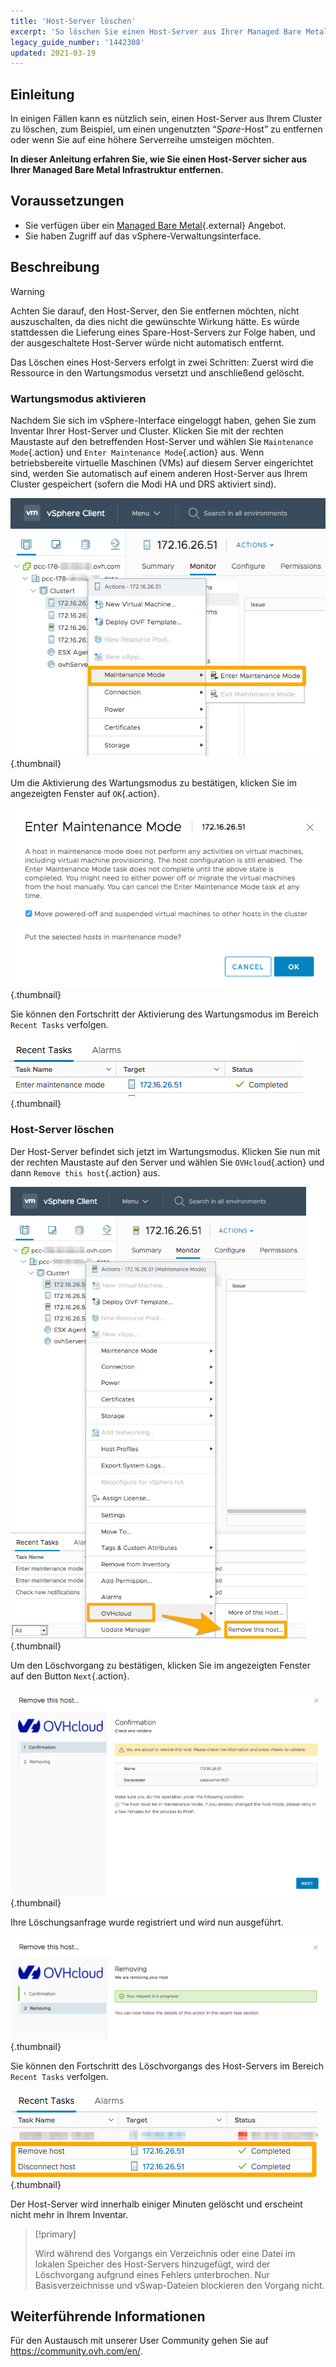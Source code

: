 ```yaml
---
title: 'Host-Server löschen'
excerpt: 'So löschen Sie einen Host-Server aus Ihrer Managed Bare Metal Infrastruktur'
legacy_guide_number: '1442308'
updated: 2021-03-19
---
```


## Einleitung

In einigen Fällen kann es nützlich sein, einen Host-Server aus Ihrem Cluster zu löschen, zum Beispiel, um einen ungenutzten “_Spare_-Host” zu entfernen oder wenn Sie auf eine höhere Serverreihe umsteigen möchten.

**In dieser Anleitung erfahren Sie, wie Sie einen Host-Server sicher aus Ihrer Managed Bare Metal Infrastruktur entfernen.**

## Voraussetzungen

* Sie verfügen über ein [Managed Bare Metal](https://www.ovhcloud.com/de/managed-bare-metal/){.external} Angebot.
* Sie haben Zugriff auf das vSphere-Verwaltungsinterface.

## Beschreibung

> [!warning]
>
> Achten Sie darauf, den Host-Server, den Sie entfernen möchten, nicht auszuschalten, da dies nicht die gewünschte Wirkung hätte. Es würde stattdessen die Lieferung eines Spare-Host-Servers zur Folge haben, und der ausgeschaltete Host-Server würde nicht automatisch entfernt.
>

Das Löschen eines Host-Servers erfolgt in zwei Schritten: Zuerst wird die Ressource in den Wartungsmodus versetzt und anschließend gelöscht.

### Wartungsmodus aktivieren

Nachdem Sie sich im vSphere-Interface eingeloggt haben, gehen Sie zum Inventar Ihrer Host-Server und Cluster. Klicken Sie mit der rechten Maustaste auf den betreffenden Host-Server und wählen Sie `Maintenance Mode`{.action} und `Enter Maintenance Mode`{.action} aus. Wenn betriebsbereite virtuelle Maschinen (VMs) auf diesem Server eingerichtet sind, werden Sie automatisch auf einem anderen Host-Server aus Ihrem Cluster gespeichert (sofern die Modi HA und DRS aktiviert sind).

![Aktivierung des Wartungsmodus](images/removehost01.png){.thumbnail}

Um die Aktivierung des Wartungsmodus zu bestätigen, klicken Sie im angezeigten Fenster auf `OK`{.action}.

![Bestätigung des Wartungsmodus](images/removehost02.png){.thumbnail}

Sie können den Fortschritt der Aktivierung des Wartungsmodus im Bereich `Recent Tasks` verfolgen.

![Nachverfolgung des Wartungsmodus](images/removehost03.png){.thumbnail}

### Host-Server löschen

Der Host-Server befindet sich jetzt im Wartungsmodus. Klicken Sie nun mit der rechten Maustaste auf den Server und wählen Sie `OVHcloud`{.action} und dann `Remove this host`{.action} aus.

![Host-Server entfernen](images/removehost04.png){.thumbnail}

Um den Löschvorgang zu bestätigen, klicken Sie im angezeigten Fenster auf den Button `Next`{.action}.

![Löschvorgang bestätigen](images/removehost05.png){.thumbnail}

Ihre Löschungsanfrage wurde registriert und wird nun ausgeführt.

![Löschvorgang überprüfen](images/removehost06.png){.thumbnail}

Sie können den Fortschritt des Löschvorgangs des Host-Servers im Bereich `Recent Tasks` verfolgen.

![Nachverfolgung des Löschvorgangs](images/removehost07.png){.thumbnail}

Der Host-Server wird innerhalb einiger Minuten gelöscht und erscheint nicht mehr in Ihrem Inventar.

> [!primary]
>
> Wird während des Vorgangs ein Verzeichnis oder eine Datei im lokalen Speicher des Host-Servers hinzugefügt, wird der Löschvorgang aufgrund eines Fehlers unterbrochen. Nur Basisverzeichnisse und vSwap-Dateien blockieren den Vorgang nicht.
>

## Weiterführende Informationen

Für den Austausch mit unserer User Community gehen Sie auf <https://community.ovh.com/en/>.
